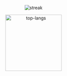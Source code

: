 <p align="center">
    <img alt="streak" src="https://github-readme-streak-stats.herokuapp.com?user=HordLawk&theme=radical&hide_border=true&date_format=[Y-]n-j">
</p>
<p align="center">
    <img height="180em" src="https://github-readme-stats.vercel.app/api/top-langs/?username=HordLawk&theme=dracula&layout=compact&hide_border=true" alt="top-langs" class="center">
</p>

<!--
**HordLawk/HordLawk** is a ✨ _special_ ✨ repository because its `README.md` (this file) appears on your GitHub profile.

Here are some ideas to get you started:

- 🔭 I’m currently working on ...
- 🌱 I’m currently learning ...
- 👯 I’m looking to collaborate on ...
- 🤔 I’m looking for help with ...
- 💬 Ask me about ...
- 📫 How to reach me: ...
- 😄 Pronouns: ...
- ⚡ Fun fact: ...
-->
